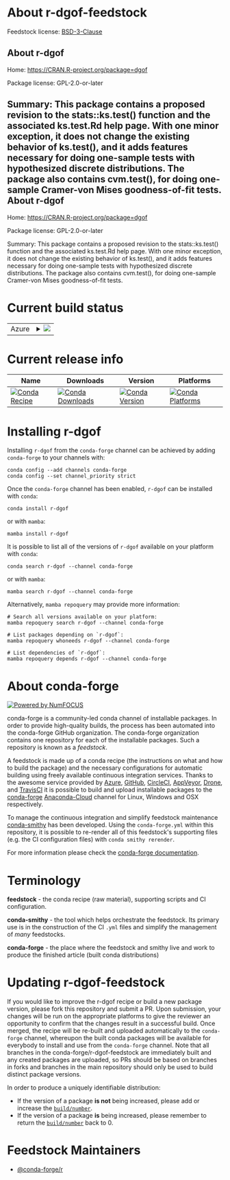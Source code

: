 About r-dgof-feedstock
======================

Feedstock license: [BSD-3-Clause](https://github.com/conda-forge/r-dgof-feedstock/blob/main/LICENSE.txt)

About r-dgof
------------

Home: https://CRAN.R-project.org/package=dgof

Package license: GPL-2.0-or-later

Summary: This package contains a proposed revision to the stats::ks.test() function and the associated ks.test.Rd help page.  With one minor exception, it does not change the existing behavior of ks.test(), and it adds features necessary for doing one-sample tests with hypothesized discrete distributions.  The package also contains cvm.test(), for doing one-sample Cramer-von Mises goodness-of-fit tests.
About r-dgof
------------

Home: https://CRAN.R-project.org/package=dgof

Package license: GPL-2.0-or-later

Summary: This package contains a proposed revision to the stats::ks.test() function and the associated ks.test.Rd help page.  With one minor exception, it does not change the existing behavior of ks.test(), and it adds features necessary for doing one-sample tests with hypothesized discrete distributions.  The package also contains cvm.test(), for doing one-sample Cramer-von Mises goodness-of-fit tests.

Current build status
====================


<table>
    
  <tr>
    <td>Azure</td>
    <td>
      <details>
        <summary>
          <a href="https://dev.azure.com/conda-forge/feedstock-builds/_build/latest?definitionId=14360&branchName=main">
            <img src="https://dev.azure.com/conda-forge/feedstock-builds/_apis/build/status/r-dgof-feedstock?branchName=main">
          </a>
        </summary>
        <table>
          <thead><tr><th>Variant</th><th>Status</th></tr></thead>
          <tbody><tr>
              <td>linux_64_r_base4.2</td>
              <td>
                <a href="https://dev.azure.com/conda-forge/feedstock-builds/_build/latest?definitionId=14360&branchName=main">
                  <img src="https://dev.azure.com/conda-forge/feedstock-builds/_apis/build/status/r-dgof-feedstock?branchName=main&jobName=linux&configuration=linux%20linux_64_r_base4.2" alt="variant">
                </a>
              </td>
            </tr><tr>
              <td>linux_64_r_base4.3</td>
              <td>
                <a href="https://dev.azure.com/conda-forge/feedstock-builds/_build/latest?definitionId=14360&branchName=main">
                  <img src="https://dev.azure.com/conda-forge/feedstock-builds/_apis/build/status/r-dgof-feedstock?branchName=main&jobName=linux&configuration=linux%20linux_64_r_base4.3" alt="variant">
                </a>
              </td>
            </tr><tr>
              <td>osx_64_r_base4.2</td>
              <td>
                <a href="https://dev.azure.com/conda-forge/feedstock-builds/_build/latest?definitionId=14360&branchName=main">
                  <img src="https://dev.azure.com/conda-forge/feedstock-builds/_apis/build/status/r-dgof-feedstock?branchName=main&jobName=osx&configuration=osx%20osx_64_r_base4.2" alt="variant">
                </a>
              </td>
            </tr><tr>
              <td>osx_64_r_base4.3</td>
              <td>
                <a href="https://dev.azure.com/conda-forge/feedstock-builds/_build/latest?definitionId=14360&branchName=main">
                  <img src="https://dev.azure.com/conda-forge/feedstock-builds/_apis/build/status/r-dgof-feedstock?branchName=main&jobName=osx&configuration=osx%20osx_64_r_base4.3" alt="variant">
                </a>
              </td>
            </tr><tr>
              <td>win_64</td>
              <td>
                <a href="https://dev.azure.com/conda-forge/feedstock-builds/_build/latest?definitionId=14360&branchName=main">
                  <img src="https://dev.azure.com/conda-forge/feedstock-builds/_apis/build/status/r-dgof-feedstock?branchName=main&jobName=win&configuration=win%20win_64_" alt="variant">
                </a>
              </td>
            </tr>
          </tbody>
        </table>
      </details>
    </td>
  </tr>
</table>

Current release info
====================

| Name | Downloads | Version | Platforms |
| --- | --- | --- | --- |
| [![Conda Recipe](https://img.shields.io/badge/recipe-r--dgof-green.svg)](https://anaconda.org/conda-forge/r-dgof) | [![Conda Downloads](https://img.shields.io/conda/dn/conda-forge/r-dgof.svg)](https://anaconda.org/conda-forge/r-dgof) | [![Conda Version](https://img.shields.io/conda/vn/conda-forge/r-dgof.svg)](https://anaconda.org/conda-forge/r-dgof) | [![Conda Platforms](https://img.shields.io/conda/pn/conda-forge/r-dgof.svg)](https://anaconda.org/conda-forge/r-dgof) |

Installing r-dgof
=================

Installing `r-dgof` from the `conda-forge` channel can be achieved by adding `conda-forge` to your channels with:

```
conda config --add channels conda-forge
conda config --set channel_priority strict
```

Once the `conda-forge` channel has been enabled, `r-dgof` can be installed with `conda`:

```
conda install r-dgof
```

or with `mamba`:

```
mamba install r-dgof
```

It is possible to list all of the versions of `r-dgof` available on your platform with `conda`:

```
conda search r-dgof --channel conda-forge
```

or with `mamba`:

```
mamba search r-dgof --channel conda-forge
```

Alternatively, `mamba repoquery` may provide more information:

```
# Search all versions available on your platform:
mamba repoquery search r-dgof --channel conda-forge

# List packages depending on `r-dgof`:
mamba repoquery whoneeds r-dgof --channel conda-forge

# List dependencies of `r-dgof`:
mamba repoquery depends r-dgof --channel conda-forge
```


About conda-forge
=================

[![Powered by
NumFOCUS](https://img.shields.io/badge/powered%20by-NumFOCUS-orange.svg?style=flat&colorA=E1523D&colorB=007D8A)](https://numfocus.org)

conda-forge is a community-led conda channel of installable packages.
In order to provide high-quality builds, the process has been automated into the
conda-forge GitHub organization. The conda-forge organization contains one repository
for each of the installable packages. Such a repository is known as a *feedstock*.

A feedstock is made up of a conda recipe (the instructions on what and how to build
the package) and the necessary configurations for automatic building using freely
available continuous integration services. Thanks to the awesome service provided by
[Azure](https://azure.microsoft.com/en-us/services/devops/), [GitHub](https://github.com/),
[CircleCI](https://circleci.com/), [AppVeyor](https://www.appveyor.com/),
[Drone](https://cloud.drone.io/welcome), and [TravisCI](https://travis-ci.com/)
it is possible to build and upload installable packages to the
[conda-forge](https://anaconda.org/conda-forge) [Anaconda-Cloud](https://anaconda.org/)
channel for Linux, Windows and OSX respectively.

To manage the continuous integration and simplify feedstock maintenance
[conda-smithy](https://github.com/conda-forge/conda-smithy) has been developed.
Using the ``conda-forge.yml`` within this repository, it is possible to re-render all of
this feedstock's supporting files (e.g. the CI configuration files) with ``conda smithy rerender``.

For more information please check the [conda-forge documentation](https://conda-forge.org/docs/).

Terminology
===========

**feedstock** - the conda recipe (raw material), supporting scripts and CI configuration.

**conda-smithy** - the tool which helps orchestrate the feedstock.
                   Its primary use is in the construction of the CI ``.yml`` files
                   and simplify the management of *many* feedstocks.

**conda-forge** - the place where the feedstock and smithy live and work to
                  produce the finished article (built conda distributions)


Updating r-dgof-feedstock
=========================

If you would like to improve the r-dgof recipe or build a new
package version, please fork this repository and submit a PR. Upon submission,
your changes will be run on the appropriate platforms to give the reviewer an
opportunity to confirm that the changes result in a successful build. Once
merged, the recipe will be re-built and uploaded automatically to the
`conda-forge` channel, whereupon the built conda packages will be available for
everybody to install and use from the `conda-forge` channel.
Note that all branches in the conda-forge/r-dgof-feedstock are
immediately built and any created packages are uploaded, so PRs should be based
on branches in forks and branches in the main repository should only be used to
build distinct package versions.

In order to produce a uniquely identifiable distribution:
 * If the version of a package **is not** being increased, please add or increase
   the [``build/number``](https://docs.conda.io/projects/conda-build/en/latest/resources/define-metadata.html#build-number-and-string).
 * If the version of a package **is** being increased, please remember to return
   the [``build/number``](https://docs.conda.io/projects/conda-build/en/latest/resources/define-metadata.html#build-number-and-string)
   back to 0.

Feedstock Maintainers
=====================

* [@conda-forge/r](https://github.com/conda-forge/r/)

